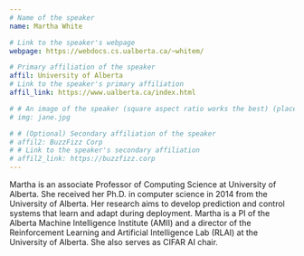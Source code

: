 ```yaml
---
# Name of the speaker
name: Martha White

# Link to the speaker's webpage
webpage: https://webdocs.cs.ualberta.ca/~whitem/

# Primary affiliation of the speaker
affil: University of Alberta
# Link to the speaker's primary affiliation
affil_link: https://www.ualberta.ca/index.html

# # An image of the speaker (square aspect ratio works the best) (place in the `assets/img/speakers` directory)
# img: jane.jpg

# # (Optional) Secondary affiliation of the speaker
# affil2: BuzzFizz Corp
# # Link to the speaker's secondary affiliation 
# affil2_link: https://buzzfizz.corp
---
```


<!-- Whatever you write below will show up as the speaker's bio -->

Martha is an associate Professor of Computing Science at University of Alberta. She received her Ph.D. in computer science in 2014 from the University of Alberta. Her research aims to develop prediction and control systems that learn and adapt during deployment. Martha is a PI of the Alberta Machine Intelligence Institute (AMII) and a director of the Reinforcement Learning and Artificial Intelligence Lab (RLAI) at the University of Alberta. She also serves as CIFAR AI chair.  